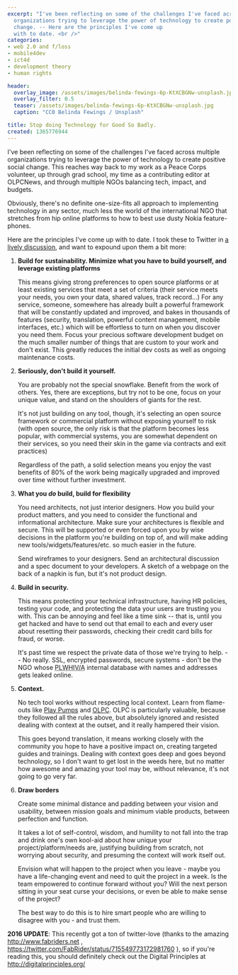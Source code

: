 ```yaml
---
excerpt: "I've been reflecting on some of the challenges I've faced across multiple
  organizations trying to leverage the power of technology to create positive social
  change. -- Here are the principles I've come up
  with to date. <br />"
categories:
- web 2.0 and f/loss
- mobile4dev
- ict4d
- development theory
- human rights

header:
  overlay_image: /assets/images/belinda-fewings-6p-KtXCBGNw-unsplash.jpg
  overlay_filter: 0.5
  teaser: /assets/images/belinda-fewings-6p-KtXCBGNw-unsplash.jpg
  caption: "CC0 Belinda Fewings / Unsplash"

title: Stop doing Technology for Good So Badly.
created: 1365776944
---
```

I've been reflecting on some of the challenges I've faced across multiple organizations trying to leverage the power of technology to create positive social change.  This reaches way back to my work as a Peace Corps volunteer, up through grad school, my time as a contributing editor at OLPCNews, and through multiple NGOs balancing tech, impact, and budgets.

Obviously, there's no definite one-size-fits all approach to implementing technology in any sector, much less the world of the international NGO that stretches from hip online platforms to how to best use dusty Nokia feature-phones.

Here are the principles I've come up with to date.  I took these to Twitter in <a href="https://twitter.com/search/realtime?q=%23ict4real&src=hash">a lively discussion</a>, and want to expound upon them a bit more:

<ol>
<li><strong>Build for sustainability. Minimize what you have to build yourself, and leverage existing platforms</strong>

This means giving strong preferences to open source platforms or at least existing services that meet a set of criteria (their service meets your needs, you own your data, shared values, track record...)  For any service, someone, somewhere has already built a powerful framework that will be constantly updated and improved, and bakes in thousands of features (security, translation, powerful content management, mobile interfaces, etc.) which will be effortless to turn on when you discover you need them. Focus your precious software development budget on the much smaller number of things that are custom to your work and don't exist. This greatly reduces the initial dev costs as well as ongoing maintenance costs.
</li>
<li><strong>Seriously, don't build it yourself.</strong>

You are probably not the special snowflake.  Benefit from the work of others.  Yes, there are exceptions, but try not to be one, focus on your unique value, and stand on the shoulders of giants for the rest.

It's not just building on any tool, though, it's selecting an open source framework or commercial platform without exposing yourself to risk (with open source, the only risk is that the platform becomes less popular, with commercial systems, you are somewhat dependent on their services, so you need their skin in the game via contracts and exit practices)

Regardless of the path, a solid selection means you enjoy the vast benefits of 80% of the work being magically upgraded and improved over time without further investment.
</li>

<li><strong>What you <em>do</em> build, build for flexibility</strong>

You need architects, not just interior designers. How you build your product matters, and you need to consider the functional and informational architecture.  Make sure your architectures is flexible and secure.  This will be supported or even forced upon you by wise decisions in the platform you're building on top of, and will make adding new tools/widgets/features/etc. so much easier in the future.

Send wireframes to your designers. Send an architectural discussion and a spec document to your developers.  A sketch of a webpage on the back of a napkin is fun, but it's not product design.
</li>

<li><strong>Build in security.</strong>

This means protecting your technical infrastructure, having HR policies, testing your code, and protecting the data your users are trusting you with. This can be annoying and feel like a time sink -- that is, until you get hacked and have to send out that email to each and every user about resetting their passwords, checking their credit card bills for fraud, or worse.

It's past time we respect the private data of those we're trying to help. -- No really.  SSL, encrypted passwords, secure systems - don't be the NGO whose <acronym title="People Living With HIV/AIDS">PLWHIV/A</acronym> internal database with names and addresses gets leaked online.
</li>

<li><strong>Context.</strong>

No tech tool works without respecting local context.  Learn from flame-outs like <a href="http://www.ictworks.org/news/2010/07/19/6-lessons-ict-practitioners-can-learn-playpumps-failure/">Play Pumps</a> and <a href="http://edutechdebate.org/olpc-in-south-america/olpc-in-peru-one-laptop-per-child-problems/">OLPC</a>.  OLPC is particularly valuable, because they followed all the rules above, but absolutely ignored and resisted dealing with context at the outset, and it really hampered their vision.

This goes beyond translation, it means working closely with the community you hope to have a positive impact on, creating targeted guides and trainings.  Dealing with context goes deep and goes beyond technology, so I don't want to get lost in the weeds here, but no matter how awesome and amazing your tool may be, without relevance, it's not going to go very far.
</li>

<li><strong>Draw borders</strong>

Create some minimal distance and padding between your vision and usability, between mission goals and minimum viable products, between perfection and function.

It takes a lot of self-control, wisdom, and humility to not fall into the trap and drink one's own kool-aid about how unique your project/platform/needs are, justifying building from scratch, not worrying about security, and presuming the context will work itself out.

Envision what will happen to the project when you leave - maybe you have a life-changing event and need to quit the project in a week.  Is the team empowered to continue forward without you?  Will the next person sitting in your seat curse your decisions, or even be able to make sense of the project?

The best way to do this is to hire smart people who are willing to disagree with you - and trust them.
</li>
</ol>

<b>2016 UPDATE</b>: This recently got a ton of twitter-love (thanks to the amazing http://www.fabriders.net , https://twitter.com/FabRider/status/715549773172981760 ), so if you're reading this, you should definitely check out the Digital Principles at http://digitalprinciples.org/
